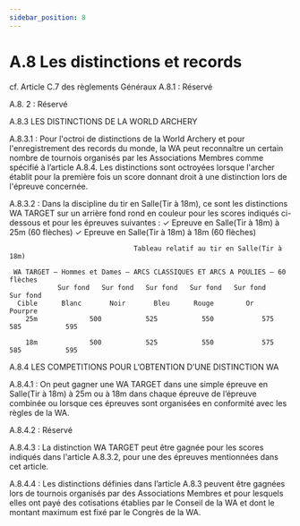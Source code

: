 ```yaml
---
sidebar_position: 8
---
```


# A.8 Les distinctions et records

cf. Article C.7 des règlements Généraux
A.8.1 : Réservé

A.8. 2 : Réservé

A.8.3 LES DISTINCTIONS DE LA WORLD ARCHERY

A.8.3.1 : Pour l'octroi de distinctions de la World Archery et pour l'enregistrement des records du monde,
la WA peut reconnaître un certain nombre de tournois organisés par les Associations Membres comme
spécifié à l’article A.8.4. Les distinctions sont octroyées lorsque l'archer établit pour la première fois un
score donnant droit à une distinction lors de l'épreuve concernée.

A.8.3.2 : Dans la discipline du tir en Salle(Tir à 18m), ce sont les distinctions WA TARGET sur un arrière
fond rond en couleur pour les scores indiqués ci-dessous et pour les épreuves suivantes :
✓ Epreuve en Salle(Tir à 18m) à 25m (60 flèches)
✓ Epreuve en Salle(Tir à 18m) à 18m (60 flèches)

                                   Tableau relatif au tir en Salle(Tir à 18m)

     WA TARGET – Hommes et Dames – ARCS CLASSIQUES ET ARCS A POULIES – 60 flèches
                Sur fond   Sur fond   Sur fond   Sur fond   Sur fond    Sur fond
      Cible      Blanc       Noir       Bleu      Rouge        Or       Pourpre
        25m             500           525           550            575           585           595

        18m             500           525           550            575           585           595

A.8.4 LES COMPETITIONS POUR L’OBTENTION D’UNE DISTINCTION WA

A.8.4.1 : On peut gagner une WA TARGET dans une simple épreuve en Salle(Tir à 18m) à 25m ou à 18m
dans chaque épreuve de l’épreuve combinée ou lorsque ces épreuves sont organisées en conformité avec
les règles de la WA.

A.8.4.2 : Réservé

A.8.4.3 : La distinction WA TARGET peut être gagnée pour les scores indiqués dans l'article A.8.3.2, pour
une des épreuves mentionnées dans cet article.

A.8.4.4 : Les distinctions définies dans l’article A.8.3 peuvent être gagnées lors de tournois organisés par
des Associations Membres et pour lesquels elles ont payé des cotisations établies par le Conseil de la WA
et dont le montant maximum est fixé par le Congrès de la WA.
